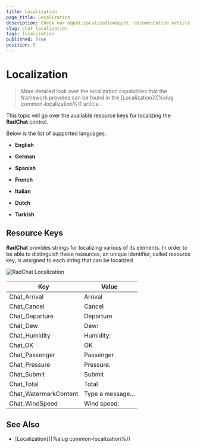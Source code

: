 ```yaml
---
title: Localization
page_title: Localization
description: Check our &quot;Localization&quot; documentation article for the RadChat {{ site.framework_name }} control.
slug: chat-localization
tags: localization
published: True
position: 5
---
```


# Localization

> More detailed look over the localization capabilities that the framework provides can be found in the [Localization]({%slug common-localization%}) article.

This topic will go over the available resource keys for localizing the __RadChat__ control.

Below is the list of supported languages.

* **English**

* **German**

* **Spanish**

* **French**

* **Italian**

* **Dutch**

* **Turkish**

## Resource Keys

__RadChat__ provides strings for localizing various of its elements. In order to be able to distinguish these resources, an unique identifier, called resource key, is assigned to each string that can be localized.

![RadChat Localization](images/RadChat_Localization_01.png)

Key	|	Value
---	|	---	
Chat_Arrival | Arrival
Chat_Cancel | Cancel
Chat_Departure | Departure
Chat_Dew | Dew:
Chat_Humidity | Humidity:
Chat_OK | OK
Chat_Passenger | Passenger
Chat_Pressure | Pressure:
Chat_Submit | Submit
Chat_Total | Total
Chat_WatermarkContent | Type a message...
Chat_WindSpeed | Wind speed:



## See Also

* [Localization]({%slug common-localization%})
